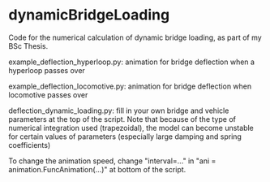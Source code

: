 # dynamicBridgeLoading
Code for the numerical calculation of dynamic bridge loading, as part of my BSc Thesis.



example_deflection_hyperloop.py: animation for bridge deflection when a hyperloop passes over

example_deflection_locomotive.py: animation for bridge deflection when locomotive passes over

deflection_dynamic_loading.py: fill in your own bridge and vehicle parameters at the top of 
  the script. Note that because of the type of numerical integration used (trapezoidal), 
  the model can become unstable for certain values of parameters (especially large damping 
  and spring coefficients)
  
  
  
To change the animation speed, change "interval=..." in "ani = animation.FuncAnimation(...)"
  at bottom of the script.
